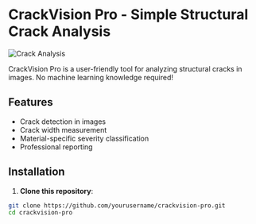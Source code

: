 # CrackVision Pro - Simple Structural Crack Analysis

![Crack Analysis](demo.png)

CrackVision Pro is a user-friendly tool for analyzing structural cracks in images. No machine learning knowledge required!

## Features

- Crack detection in images
- Crack width measurement
- Material-specific severity classification
- Professional reporting

## Installation

1. **Clone this repository**:
```bash
git clone https://github.com/yourusername/crackvision-pro.git
cd crackvision-pro
